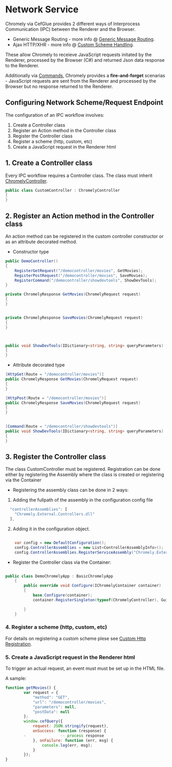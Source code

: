 
# Network Service

Chromely via CefGlue provides 2 different ways of Interprocess Communication (IPC) between the Renderer and the Browser.

- Generic Message Routing - more info @ [Generic Message Routing](https://github.com/chromelyapps/Chromely.Legacy/wiki/Generic-Message-Routing).
- Ajax HTTP/XHR  -  more info @ [Custom Scheme Handling](https://github.com/chromelyapps/Chromely.Legacy/wiki/Custom-Scheme-Handling).


These allow Chromely to receieve JavaScript requests initated by the Renderer, processed by the Browser (C#) and returned Json data response to the Renderer. 

Additionally via [Commands](https://github.com/chromelyapps/Chromely/tree/master/src/Chromely.Core/Network/CommandRoute.cs), Chromely provides a **fire-and-forget** scenarias - JavaScript requests are sent from the Renderer and processed by the Browser but no response returned to the Renderer.

## Configuring Network Scheme/Request Endpoint

The configuration of an IPC workflow involves:

1. Create a Controller class
2. Register an Action method in the Controller class
3. Register the Controller class
4. Register a scheme (http, custom, etc)
5. Create a JavaScript request in the Renderer html

##  1.  Create a Controller class

Every IPC workflow requires a Controller class. The class must inherit [ChromelyController](https://github.com/chromelyapps/Chromely/blob/master/src/Chromely.Core/Network/ChromelyController.cs).


````csharp
public class CustomController : ChromelyController
{
}
````

##  2.  Register an Action method in the Controller class

An action method can be registered in the custom controller constructor or as an attribute decorated method.

- Constructor type
````csharp
public DemoController()
{
	RegisterGetRequest("/democontroller/movies", GetMovies);
	RegisterPostRequest("/democontroller/movies", SaveMovies);
	RegisterCommand("/democontroller/showdevtools", ShowDevTools);
}

private ChromelyResponse GetMovies(ChromelyRequest request)
{
}


private ChromelyResponse SaveMovies(ChromelyRequest request)
{
}



public void ShowDevTools(IDictionary<string, string> queryParameters)
{
}

````

- Attribute decorated type
````csharp
[HttpGet(Route = "/democontroller/movies")]
public ChromelyResponse GetMovies(ChromelyRequest request)
{
}

[HttpPost(Route = "/democontroller/movies")]
public ChromelyResponse SaveMovies(ChromelyRequest request)
{
}

	  
[Command(Route = "/democontroller/showdevtools")]
public void ShowDevTools(IDictionary<string, string> queryParameters)
{
}
````



##  3.  Register the Controller class

The class CustomController must be registered. Registration can be done either by registering the Assembly where the class is created or registering via the Container

- Registering the assembly class can be done in 2 ways:

1.  Adding the fullpath of the assembly in the configuration config file 

````javascript
  "controllerAssemblies": [
    "Chromely.External.Controllers.dll"
  ],
````

2. Adding it in the configuration object.

````csharp

    var config = new DefaultConfiguration();
    config.ControllerAssemblies = new List<ControllerAssemblyInfo>();
    config.ControllerAssemblies.RegisterServiceAssembly("Chromely.External.Controllers.dll");

````

- Register the Controller class via the Container:

````csharp

public class DemoChromelyApp : BasicChromelyApp
    {
        public override void Configure(IChromelyContainer container)
        {
            base.Configure(container);
            container.RegisterSingleton(typeof(ChromelyController), Guid.NewGuid().ToString(), typeof(CustomController));

        }
    }

````
### 4. Register a scheme (http, custom, etc)

For details on registering a custom scheme plese see [Custom Http Registration](https://github.com/chromelyapps/Chromely/blob/master/Documents/registering_scheme_handlers.md). 

### 5. Create a JavaScript request in the Renderer html

To trigger an actual request, an event must must be set up in the HTML file.

A sample:

````javascript
function getMovies() {
        var request = {
            "method": "GET",
            "url": "/democontroller/movies",
            "parameters": null,
            "postData": null
        };
        window.cefQuery({
            request: JSON.stringify(request),
            onSuccess: function (response) {
        -               -- process response
            }, onFailure: function (err, msg) {
                console.log(err, msg);
            }
        });
}
````